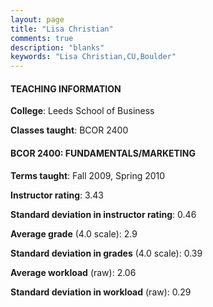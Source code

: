 ```yaml
---
layout: page
title: "Lisa Christian" 
comments: true
description: "blanks"
keywords: "Lisa Christian,CU,Boulder"
---
```

<head>
<script src="https://ajax.googleapis.com/ajax/libs/jquery/2.1.3/jquery.min.js"></script>
<script src="https://dl.dropboxusercontent.com/s/pc42nxpaw1ea4o9/highcharts.js?dl=0"></script>
<!-- <script src="../assets/js/highcharts.js"></script> -->
<style type="text/css">@font-face {
	font-family: "Bebas Neue";
	src: url(https://www.filehosting.org/file/details/544349/BebasNeue Regular.otf) format("opentype");
	}
	h1.Bebas { 
		font-family: "Bebas Neue", Verdana, Tahoma;
	}
</style>
</head>
	   
#### TEACHING INFORMATION

**College**: Leeds School of Business

**Classes taught**: BCOR 2400

#### BCOR 2400: FUNDAMENTALS/MARKETING

**Terms taught**: Fall 2009, Spring 2010

**Instructor rating**: 3.43

**Standard deviation in instructor rating**: 0.46

**Average grade** (4.0 scale): 2.9

**Standard deviation in grades** (4.0 scale): 0.39

**Average workload** (raw): 2.06

**Standard deviation in workload** (raw): 0.29

